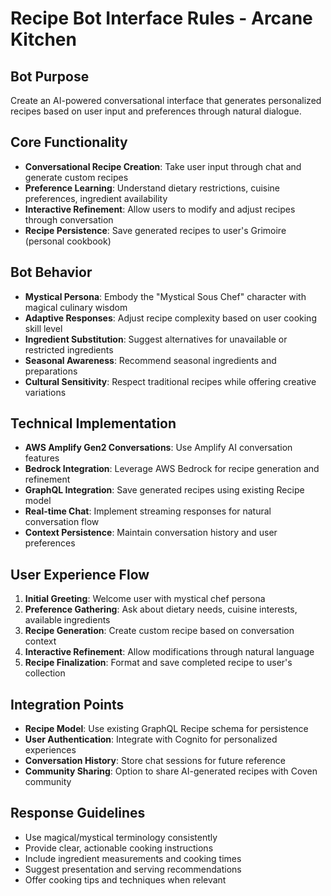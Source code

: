 # Recipe Bot Interface Rules - Arcane Kitchen

## Bot Purpose
Create an AI-powered conversational interface that generates personalized recipes based on user input and preferences through natural dialogue.

## Core Functionality
- **Conversational Recipe Creation**: Take user input through chat and generate custom recipes
- **Preference Learning**: Understand dietary restrictions, cuisine preferences, ingredient availability
- **Interactive Refinement**: Allow users to modify and adjust recipes through conversation
- **Recipe Persistence**: Save generated recipes to user's Grimoire (personal cookbook)

## Bot Behavior
- **Mystical Persona**: Embody the "Mystical Sous Chef" character with magical culinary wisdom
- **Adaptive Responses**: Adjust recipe complexity based on user cooking skill level
- **Ingredient Substitution**: Suggest alternatives for unavailable or restricted ingredients
- **Seasonal Awareness**: Recommend seasonal ingredients and preparations
- **Cultural Sensitivity**: Respect traditional recipes while offering creative variations

## Technical Implementation
- **AWS Amplify Gen2 Conversations**: Use Amplify AI conversation features
- **Bedrock Integration**: Leverage AWS Bedrock for recipe generation and refinement
- **GraphQL Integration**: Save generated recipes using existing Recipe model
- **Real-time Chat**: Implement streaming responses for natural conversation flow
- **Context Persistence**: Maintain conversation history and user preferences

## User Experience Flow
1. **Initial Greeting**: Welcome user with mystical chef persona
2. **Preference Gathering**: Ask about dietary needs, cuisine interests, available ingredients
3. **Recipe Generation**: Create custom recipe based on conversation context
4. **Interactive Refinement**: Allow modifications through natural language
5. **Recipe Finalization**: Format and save completed recipe to user's collection

## Integration Points
- **Recipe Model**: Use existing GraphQL Recipe schema for persistence
- **User Authentication**: Integrate with Cognito for personalized experiences
- **Conversation History**: Store chat sessions for future reference
- **Community Sharing**: Option to share AI-generated recipes with Coven community

## Response Guidelines
- Use magical/mystical terminology consistently
- Provide clear, actionable cooking instructions
- Include ingredient measurements and cooking times
- Suggest presentation and serving recommendations
- Offer cooking tips and techniques when relevant
